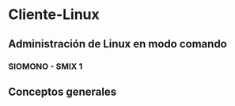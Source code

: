# Cliente-Linux
## Administración de Linux en modo comando
### SIOMONO - SMIX 1

## Conceptos generales

